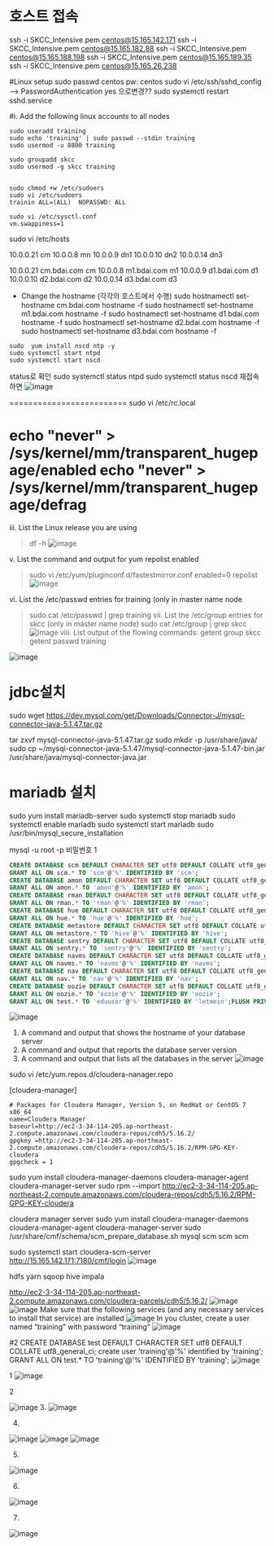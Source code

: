 # 호스트 접속
ssh -i SKCC_Intensive.pem centos@15.165.142.171
ssh -i SKCC_Intensive.pem centos@15.165.182.88
ssh -i SKCC_Intensive.pem centos@15.165.188.198
ssh -i SKCC_Intensive.pem centos@15.165.189.35
ssh -i SKCC_Intensive.pem centos@15.165.26.238

#Linux setup
sudo passwd centos   pw: centos
sudo vi /etc/ssh/sshd_config
--> PasswordAuthentication yes 으로변경??
sudo systemctl restart sshd.service

#i. Add the following linux accounts to all nodes
```
sudo useradd training
sudo echo 'training' | sudo passwd --stdin training
sudo usermod -u 8800 training
```
```
sudo groupadd skcc
sudo usermod -g skcc training
```

```

sudo chmod +w /etc/sudoers
sudo vi /etc/sudoers
trainin ALL=(ALL)  NOPASSWD: ALL

sudo vi /etc/sysctl.conf
vm.swappiness=1
````

sudo vi /etc/hosts

10.0.0.21  cm
10.0.0.8  mn
10.0.0.9  dn1
10.0.0.10  dn2
10.0.0.14  dn3

10.0.0.21 cm.bdai.com cm
10.0.0.8 m1.bdai.com m1
10.0.0.9 d1.bdai.com d1
10.0.0.10 d2.bdai.com d2
10.0.0.14 d3.bdai.com d3

* Change the hostname (각각의 호스트에서 수행)
sudo hostnamectl set-hostname cm.bdai.com
hostname -f
sudo hostnamectl set-hostname m1.bdai.com
hostname -f
sudo hostnamectl set-hostname d1.bdai.com
hostname -f
sudo hostnamectl set-hostname d2.bdai.com
hostname -f
sudo hostnamectl set-hostname d3.bdai.com
hostname -f
```
sudo  yum install nscd ntp -y
sudo systemctl start ntpd
sudo systemctl start nscd
```
status로 확인
sudo systemctl status ntpd
sudo systemctl status nscd
재접속하면 
![image](https://user-images.githubusercontent.com/7609848/125024734-576a7480-e0bc-11eb-8002-564c8be8c17e.png)

=========================
sudo vi /etc/rc.local

echo "never" > /sys/kernel/mm/transparent_hugepage/enabled
echo "never" > /sys/kernel/mm/transparent_hugepage/defrag
=============================

iii. List the Linux release you are using
> df -h
![image](https://user-images.githubusercontent.com/7609848/125025018-da8bca80-e0bc-11eb-8c72-eb79f239602d.png)

v. List the command and output for yum repolist enabled
> sudo vi /etc/yum/pluginconf.d/fastestmirror.conf
enabled=0
> repolist
![image](https://user-images.githubusercontent.com/7609848/125025367-8503ed80-e0bd-11eb-900c-ff5d93e5b8fc.png)

vi. List the /etc/passwd entries for training (only in master name node
> sudo cat /etc/passwd | grep training
vii. List the /etc/group entries for skcc (only in master name node)
> sudo cat /etc/group | grep skcc
![image](https://user-images.githubusercontent.com/7609848/125025711-20955e00-e0be-11eb-90ae-3abd9e6e2528.png)
viii. List output of the flowing commands:
getent group skcc
getent passwd training

![image](https://user-images.githubusercontent.com/7609848/125025826-54708380-e0be-11eb-9547-695127844330.png)

# jdbc설치
sudo wget https://dev.mysql.com/get/Downloads/Connector-J/mysql-connector-java-5.1.47.tar.gz

tar zxvf mysql-connector-java-5.1.47.tar.gz
sudo mkdir -p /usr/share/java/
sudo cp ~/mysql-connector-java-5.1.47/mysql-connector-java-5.1.47-bin.jar /usr/share/java/mysql-connector-java.jar

# mariadb 설치
sudo yum install mariadb-server
sudo systemctl stop mariadb
sudo systemctl enable mariadb
sudo systemctl start mariadb
sudo /usr/bin/mysql_secure_installation

mysql -u root -p
비밀번호 1
```sql
CREATE DATABASE scm DEFAULT CHARACTER SET utf8 DEFAULT COLLATE utf8_general_ci;
GRANT ALL ON scm.* TO 'scm'@'%' IDENTIFIED BY 'scm';
CREATE DATABASE amon DEFAULT CHARACTER SET utf8 DEFAULT COLLATE utf8_general_ci;
GRANT ALL ON amon.* TO 'amon'@'%' IDENTIFIED BY 'amon';
CREATE DATABASE rman DEFAULT CHARACTER SET utf8 DEFAULT COLLATE utf8_general_ci;
GRANT ALL ON rman.* TO 'rman'@'%' IDENTIFIED BY 'rman';
CREATE DATABASE hue DEFAULT CHARACTER SET utf8 DEFAULT COLLATE utf8_general_ci;
GRANT ALL ON hue.* TO 'hue'@'%' IDENTIFIED BY 'hue';
CREATE DATABASE metastore DEFAULT CHARACTER SET utf8 DEFAULT COLLATE utf8_general_ci;
GRANT ALL ON metastore.* TO 'hive'@'%' IDENTIFIED BY 'hive';
CREATE DATABASE sentry DEFAULT CHARACTER SET utf8 DEFAULT COLLATE utf8_general_ci;
GRANT ALL ON sentry.* TO 'sentry'@'%' IDENTIFIED BY 'sentry';
CREATE DATABASE navms DEFAULT CHARACTER SET utf8 DEFAULT COLLATE utf8_general_ci;
GRANT ALL ON navms.* TO 'navms'@'%' IDENTIFIED BY 'navms';
CREATE DATABASE nav DEFAULT CHARACTER SET utf8 DEFAULT COLLATE utf8_general_ci;
GRANT ALL ON nav.* TO 'nav'@'%' IDENTIFIED BY 'nav';
CREATE DATABASE oozie DEFAULT CHARACTER SET utf8 DEFAULT COLLATE utf8_general_ci;
GRANT ALL ON oozie.* TO 'oozie'@'%' IDENTIFIED BY 'oozie';
GRANT ALL ON test.* TO 'eduuser'@'%' IDENTIFIED BY 'letmein';FLUSH PRIVILEGES;
```
![image](https://user-images.githubusercontent.com/7609848/125029380-7f5dd600-e0c4-11eb-9a4a-b489273e7bdf.png)


1. A command and output that shows the hostname of your 
database server
2. A command and output that reports the database server version
3. A command and output that lists all the databases in the server
![image](https://user-images.githubusercontent.com/7609848/125030023-6e619480-e0c5-11eb-96fd-df76b18da018.png)


sudo vi /etc/yum.repos.d/cloudera-nanager.repo

[cloudera-manager]
```
# Packages for Cloudera Manager, Version 5, on RedHat or CentOS 7 x86_64
name=Cloudera Manager
baseurl=http://ec2-3-34-114-205.ap-northeast-2.compute.amazonaws.com/cloudera-repos/cdh5/5.16.2/
gpgkey =http://ec2-3-34-114-205.ap-northeast-2.compute.amazonaws.com/cloudera-repos/cdh5/5.16.2/RPM-GPG-KEY-cloudera
gpgcheck = 1
```
sudo yum install cloudera-manager-daemons cloudera-manager-agent cloudera-manager-server
sudo rpm --import http://ec2-3-34-114-205.ap-northeast-2.compute.amazonaws.com/cloudera-repos/cdh5/5.16.2/RPM-GPG-KEY-cloudera

cloudera manager server
sudo yum install cloudera-manager-daemons cloudera-manager-agent cloudera-manager-server
sudo /usr/share/cmf/schema/scm_prepare_database.sh mysql scm scm scm

sudo systemctl start cloudera-scm-server
http://15.165.142.171:7180/cmf/login
![image](https://user-images.githubusercontent.com/7609848/125032389-dbc2f480-e0c8-11eb-9e8d-cce70ff4eba7.png)

hdfs
yarn
sqoop
hive
impala

http://ec2-3-34-114-205.ap-northeast-2.compute.amazonaws.com/cloudera-parcels/cdh5/5.16.2/
![image](https://user-images.githubusercontent.com/7609848/125033877-debee480-e0ca-11eb-9a0f-c59d11c68fec.png)
![image](https://user-images.githubusercontent.com/7609848/125035659-0e6eec00-e0cd-11eb-8006-23a6f8fe3015.png)
Make sure that the following services (and any necessary services to
install that service) are installed
![image](https://user-images.githubusercontent.com/7609848/125035767-2e061480-e0cd-11eb-91f5-59bdad5f83e3.png)
In you cluster, create a user named “training” with password “training”
![image](https://user-images.githubusercontent.com/7609848/125036012-7a515480-e0cd-11eb-9b3c-ceab1bf592b5.png)


#2
CREATE DATABASE test DEFAULT CHARACTER SET utf8 DEFAULT COLLATE utf8_general_ci;
create user 'training'@'%' identified by 'training';
GRANT ALL ON test.* TO 'training'@'%' IDENTIFIED BY 'training';
![image](https://user-images.githubusercontent.com/7609848/125037692-6870b100-e0cf-11eb-9453-503936213597.png)

1
![image](https://user-images.githubusercontent.com/7609848/125041040-44af6a00-e0d3-11eb-9fb2-958f681dad9f.png)

2

![image](https://user-images.githubusercontent.com/7609848/125043742-3878dc00-e0d6-11eb-9b95-62bd6149d99a.png)
3.
![image](https://user-images.githubusercontent.com/7609848/125044782-4418d280-e0d7-11eb-9164-4406560d71d6.png)

4.
![image](https://user-images.githubusercontent.com/7609848/125045742-492a5180-e0d8-11eb-93c6-ddf9a3aa9a00.png)
![image](https://user-images.githubusercontent.com/7609848/125046811-5431b180-e0d9-11eb-8b8c-91d487624946.png)
![image](https://user-images.githubusercontent.com/7609848/125046963-76c3ca80-e0d9-11eb-9e0c-30c4d7471c26.png)

5.
![image](https://user-images.githubusercontent.com/7609848/125047714-34e75400-e0da-11eb-90a5-7da026f1c5ff.png)


6.
![image](https://user-images.githubusercontent.com/7609848/125048255-b0e19c00-e0da-11eb-9d7a-1b1f8d75590e.png)

7.
![image](https://user-images.githubusercontent.com/7609848/125048943-64e32700-e0db-11eb-9bb4-eabf2e6ba2e6.png)




